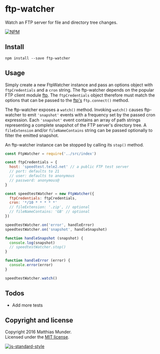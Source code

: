 # ftp-watcher

Watch an FTP server for file and directory tree changes.

[![NPM](https://nodei.co/npm/ftp-watcher.png?downloads=true&downloadRank=true&stars=true)](https://nodei.co/npm/ftp-watcher/)

## Install

`npm install --save ftp-watcher`

## Usage

Simply create a new FtpWatcher instance and pass an options object with `ftpCredentials` and a `cron` string. The ftp-watcher depends on the popular FTP client module [ftp](https://www.npmjs.com/package/ftp). The `ftpCredentials` object therefore must match the options that can be passed to the [ftp's](https://www.npmjs.com/package/ftp) `ftp.connect()` method.

The ftp-watcher exposes a `watch()` method. Invoking `watch()` causes ftp-watcher to emit `'snapshot'` events with a frequency set by the passed cron expression. Each `'snapshot'` event contains an array of path strings representing a complete snapshot of the FTP server's directory tree. A `fileExtension` and/or `fileNameContains` string can be passed optionally to filter the emitted snapshot.

An ftp-watcher instance can be stopped by calling its `stop()` method.

```js
const FtpWatcher = require('../src/index')

const ftpCredentials = {
  host: 'speedtest.tele2.net' // a public FTP test server
  // port: defaults to 21
  // user: defaults to anonymous
  // password: anonymous@
}

const speedtestWatcher = new FtpWatcher({
  ftpCredentials: ftpCredentials,
  cron: '*/10 * * * * *'
  // fileExtension: '.zip', // optional
  // fileNameContains: 'GB' // optional
})

speedtestWatcher.on('error', handleError)
speedtestWatcher.on('snapshot', handleSnapshot)

function handleSnapshot (snapshot) {
  console.log(snapshot)
  // speedtestWatcher.stop()
}

function handleError (error) {
  console.error(error)
}

speedtestWatcher.watch()
```

## Todos

- Add more tests  

## Copyright and license

Copyright 2016 Matthias Munder.  
Licensed under the [MIT license](./LICENSE).


[![js-standard-style](https://cdn.rawgit.com/feross/standard/master/badge.svg)](https://github.com/feross/standard)
